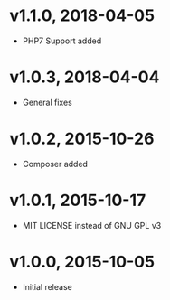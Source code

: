 # v1.1.0, 2018-04-05
* PHP7 Support added

# v1.0.3, 2018-04-04
* General fixes

# v1.0.2, 2015-10-26
* Composer added

# v1.0.1, 2015-10-17
* MIT LICENSE instead of GNU GPL v3

# v1.0.0, 2015-10-05
* Initial release
